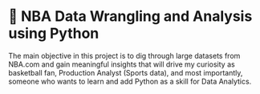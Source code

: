  # :basketball: NBA Data Wrangling and Analysis using Python

The main objective in this project is to dig through large datasets from NBA.com and gain
meaningful insights that will drive my curiosity as basketball fan, Production Analyst (Sports data),
and most importantly, someone who wants to learn and add Python as a skill for Data Analytics.
